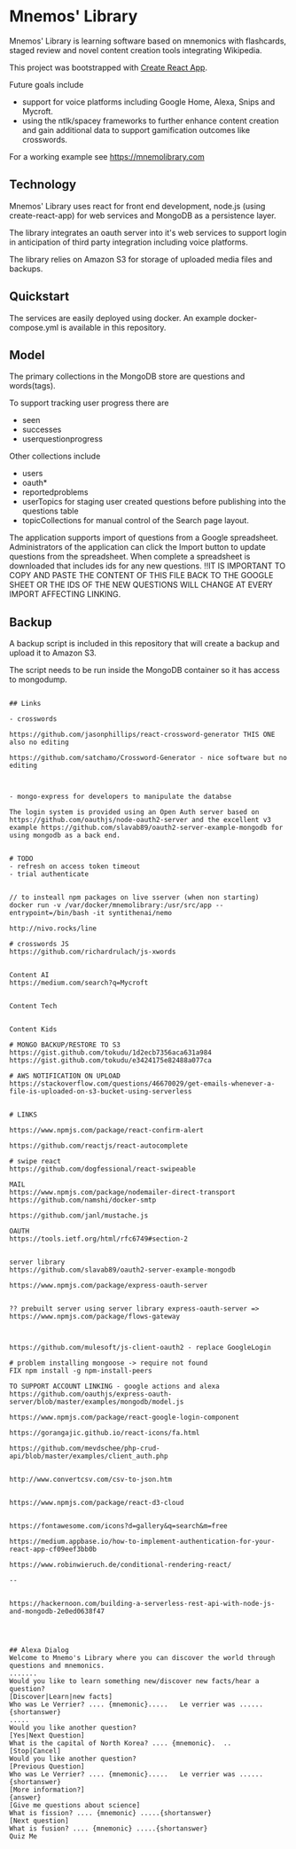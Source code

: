 # Mnemos' Library

Mnemos' Library is learning software based on mnemonics with flashcards, staged review and novel content creation tools integrating Wikipedia.

This project was bootstrapped with [Create React App](https://github.com/facebookincubator/create-react-app).

Future goals include 
- support for voice platforms including Google Home, Alexa, Snips and Mycroft.
- using the ntlk/spacey frameworks to further enhance content creation and gain additional data to support gamification outcomes like crosswords.

For a working example see https://mnemolibrary.com


## Technology

Mnemos' Library uses react for front end development, node.js (using create-react-app) for web services and MongoDB as a persistence layer.

The library integrates an oauth server into it's web services to support login in anticipation of third party integration including voice platforms.

The library relies on Amazon S3 for storage of uploaded media files and backups.


## Quickstart
The services are easily deployed using docker. An example docker-compose.yml is available in this repository.


## Model

The primary collections in the MongoDB store are questions and words(tags).

To support tracking user progress there are
- seen
- successes
- userquestionprogress

Other collections include
- users
- oauth*
- reportedproblems
- userTopics for staging user created questions before publishing into the questions table
- topicCollections for manual control of the Search page layout.


The application supports import of questions from a Google spreadsheet. Administrators of the application can click the Import button to update questions from the spreadsheet. When complete a spreadsheet is downloaded that includes ids for any new questions. !!IT IS IMPORTANT TO COPY AND PASTE THE CONTENT OF THIS FILE BACK TO THE GOOGLE SHEET OR THE IDS OF THE NEW QUESTIONS WILL CHANGE AT EVERY IMPORT AFFECTING LINKING.







## Backup

A backup script is included in this repository that will create a backup and upload it to Amazon S3.

The script needs to be run inside the MongoDB container so it has access to mongodump.

```docker exec <containername>  

## Links

- crosswords

https://github.com/jasonphillips/react-crossword-generator THIS ONE also no editing

https://github.com/satchamo/Crossword-Generator - nice software but no editing



- mongo-express for developers to manipulate the databse

The login system is provided using an Open Auth server based on https://github.com/oauthjs/node-oauth2-server and the excellent v3 example https://github.com/slavab89/oauth2-server-example-mongodb for using mongodb as a back end.


# TODO
- refresh on access token timeout
- trial authenticate


// to insteall npm packages on live sserver (when non starting)
docker run -v /var/docker/mnemolibrary:/usr/src/app --entrypoint=/bin/bash -it syntithenai/nemo

http://nivo.rocks/line

# crosswords JS
https://github.com/richardrulach/js-xwords


Content AI
https://medium.com/search?q=Mycroft


Content Tech


Content Kids

# MONGO BACKUP/RESTORE TO S3
https://gist.github.com/tokudu/1d2ecb7356aca631a984  
https://gist.github.com/tokudu/e3424175e82488a077ca

# AWS NOTIFICATION ON UPLOAD
https://stackoverflow.com/questions/46670029/get-emails-whenever-a-file-is-uploaded-on-s3-bucket-using-serverless


# LINKS

https://www.npmjs.com/package/react-confirm-alert

https://github.com/reactjs/react-autocomplete

# swipe react
https://github.com/dogfessional/react-swipeable

MAIL
https://www.npmjs.com/package/nodemailer-direct-transport
https://github.com/namshi/docker-smtp

https://github.com/janl/mustache.js

OAUTH
https://tools.ietf.org/html/rfc6749#section-2


server library
https://github.com/slavab89/oauth2-server-example-mongodb

https://www.npmjs.com/package/express-oauth-server


?? prebuilt server using server library express-oauth-server => https://www.npmjs.com/package/flows-gateway



https://github.com/mulesoft/js-client-oauth2 - replace GoogleLogin

# problem installing mongoose -> require not found
FIX npm install -g npm-install-peers

TO SUPPORT ACCOUNT LINKING - google actions and alexa
https://github.com/oauthjs/express-oauth-server/blob/master/examples/mongodb/model.js

https://www.npmjs.com/package/react-google-login-component

https://gorangajic.github.io/react-icons/fa.html

https://github.com/mevdschee/php-crud-api/blob/master/examples/client_auth.php


http://www.convertcsv.com/csv-to-json.htm


https://www.npmjs.com/package/react-d3-cloud


https://fontawesome.com/icons?d=gallery&q=search&m=free

https://medium.appbase.io/how-to-implement-authentication-for-your-react-app-cf09eef3bb0b

https://www.robinwieruch.de/conditional-rendering-react/

--


https://hackernoon.com/building-a-serverless-rest-api-with-node-js-and-mongodb-2e0ed0638f47




## Alexa Dialog
Welcome to Mnemo's Library where you can discover the world through questions and mnemonics.
.......
Would you like to learn something new/discover new facts/hear a question?
[Discover|Learn|new facts]
Who was Le Verrier? .... {mnemonic}.....   Le verrier was ...... {shortanswer}
.....
Would you like another question?
[Yes|Next Question]
What is the capital of North Korea? .... {mnemonic}.  ..
[Stop|Cancel]
Would you like another question?
[Previous Question]
Who was Le Verrier? .... {mnemonic}.....   Le verrier was ...... {shortanswer}
[More information?]
{answer}
[Give me questions about science]
What is fission? .... {mnemonic} .....{shortanswer}
[Next question]
What is fusion? .... {mnemonic} .....{shortanswer}
Quiz Me



